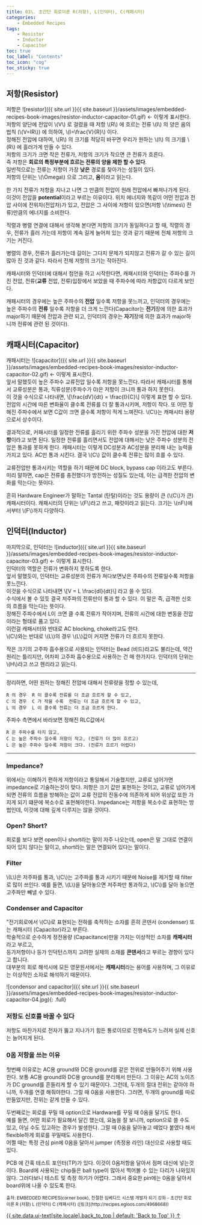 ```yaml
---
title: 03\. 초간단 회로이론 R(저항), L(인덕터), C(캐패시터)
categories:
    - Embedded Recipes
tags:
    - Resistor
    - Inductor
    - Capacitor
toc: true 
toc_label: "Contents" 
toc_icon: "cog"
toc_sticky: true
---
```

## 저항(Resistor)  
저항은 ![resistor]({{ site.url }}{{ site.baseurl }}/assets/images/embedded-recipes-book-images/resistor-inductor-capacitor-01.gif) ← 이렇게 표시한다.  
저항의 양단에 전압이 \\(V\\) 로 걸렸을 때 저항 \\(R\\) 에 흐르는 전류 \\(I\\) 의 양은 옴의 법칙 (\\(V=IR\\)) 에 의하여, \\(I=\frac{V}{R}\\) 이다.  
정해진 전압에 대하여, \\(R\\) 의 크기를 적당히 바꾸면 우리가 원하는 \\(I\\) 의 크기를 \\(R\\) 에 흘러가게 만들 수 있다.  
저항의 크기가 크면 작은 전류가, 저항의 크기가 작으면 큰 전류가 흐른다.   
즉 저항은 **회로의 특정부분에 흐르는 전류의 양을 제한 할 수 있다**.  
일반적으로는 전류는 저항이 가장 **낮은** 경로를 찾아가는 성질이 있다.    
저항의 단위는 \\(\Omega\\) 으로 그리고, **옴**이라고 읽는다.  

한 가지 전류가 저항을 지나고 나면 그 만큼의 전압이 원래 전압에서 빠져나가게 된다. 이것이 전압을 **potential**이라고 부르는 이유이다. 위치 에너지와 똑같이 어떤 전압과 전압 사이에 전위차(전압차)가 있고, 전압은 그 사이에 저항이 있으면(저항 \\(\times\\) 전류)만큼의 에너지를 소비한다.  

직렬과 병렬 연결에 대해서 생각해 본다면 저항의 크기가 동일하다고 할 때, 직렬의 경우, 전류가 흘러 가는데 저항이 계속 길게 늘어져 있는 것과 같기 때문에 전체 저항의 크기는 커진다.  

병렬의 경우, 전류가 흘러가는데 길이는 그다지 문제가 되지않고 전류가 갈 수 있는 길이 많아 진 것과 같다. 따라서 전체 저항의 크기는 작아진다.  

캐패시터와 인덕터에 대해서 첨언을 하고 시작한다면, 캐패시터와 인덕터는 주파수를 가진 전압, 전류(**교류** 전압, 전류)입장에서 보았을 때 주파수에 따라 저항값이 다르게 보인다.  

캐패시터의 경우에는 높은 주파수의 **전압** 일수록 저항을 못느끼고, 인덕터의 경우에는 높은 주파수의 **전류** 일수록 저항을 더 크게 느낀다(Capacitor는 **전기**장에 의한 효과가 major하기 때문에 전압과 관련 되고, 인덕터의 경우는 **자기**장에 의한 효과가 major하니까 전류에 관련 된 것이다).  

## 캐패시터(Capacitor)  
캐패시터는 ![capacitor]({{ site.url }}{{ site.baseurl }}/assets/images/embedded-recipes-book-images/resistor-inductor-capacitor-02.gif) ← 이렇게 표시한다.  
앞서 말했듯이 높은 주파수 교류전압 일수록 저항을 못느낀다. 따라서 캐패시터를 통해서 교류성분은 통과, 직류성분(주파수가 0)은 저항이 크니까 통과 하지 못한다.  
이 것을 수식으로 나타내면, \\[\frac{dV}{dt} = \frac{I}{C}\\] 이렇게 표현 할 수 있다. 전압의 시간에 따른 변화율이 클수록 전류를 더 잘 통과시키며, 저항이 작다. 또 어떤 정해진 주파수에서 보면 C값이 크면 클수록 저항이 적게 느껴진다. \\(C\\)는 캐패시터 용량으로서 상수이다.  

결과적으로, 커패시터를 일정한 전류를 흘리기 위한 주파수 성분을 가진 전압에 대한 **저항**이라고 보면 된다. 일정한 전류를 흘리면서도 전압에 대해서는 낮은 주파수 성분의 전압은 통과를 못하게 한다. 캐패시터는 이렇게 DC성분과 AC성분을 분리해 내는 능력을 가지고 있다. AC만 통과 시킨다. 결국 \\(C\\) 값이 클수록 전류는 많이 흐를 수 있다.  
 
교류전압만 통과시키는 역할을 하기 때문에 DC block, bypass cap 이라고도 부른다. 미리 말하면, cap은 전류를 충전했다가 방전하는 성질도 있는데, 이는 급격한 전압의 변화를 막는다는 뜻이다.  

흔히 Hardware Engineer가 말하는 Tantal (탄탈)이라는 것도 용량이 큰 (\\(C\\)가 큰) 캐패시터이다. 캐패시터의 단위는 \\(F\\)라고 쓰고, 패럿이라고 읽는다. 크기는 \\(nF\\)에서부터 \\(F\\)까지 다양하다.

## 인덕터(Inductor)  
마지막으로, 인덕터는 ![inductor]({{ site.url }}{{ site.baseurl }}/assets/images/embedded-recipes-book-images/resistor-inductor-capacitor-03.gif) ← 이렇게 표시한다.  
인덕터의 역할은 전류가 변화하지 못하도록 한다.  
앞서 말했듯이, 인덕터는 교류성분의 전류가 쳐다보면낮은 주파수의 전류일수록 저항을 못느낀다.  
이것을 수식으로 나타내면 \\[V = L \frac{dI}{dt}\\] 라고 쓸 수 있다.  
수식에서 볼 수 있듯 결국 저주파의 전류만이 통과 할 수 있다. 이 말은 즉, 급격한 신호의 흐름을 막는다는 뜻이다.  
정해진 주파수에서 L이 크면 클 수록 전류가 작아지며, 전류의 시간에 대한 변동을 전압이라는 형태로 품고 있다.  
이런걸 캐패시터와 반대로 AC blocking, choke라고도 한다.  
\\(C\\)와는 반대로 \\(L\\)의 경우 \\(L\\)값이 커지면 전류가 더 흐르지 못한다.  

작은 크기의 고주파 흡수용으로 사용되는 인덕터는 Bead (비드)라고도 불리는데, 약간 원리는 틀리지만, 어차피 고주파 흡수용으로 사용하는 건 매 한가지다. 인덕터의 단위는 \\(H\\)라고 쓰고 헨리라고 읽는다.

* * * 
정리하면, 어떤 원하는 정해진 전압에 대해서 전류량을 정할 수 있는데,

    R 의 경우  R 이 클수록 전류를 더 조금 흐르게 할 수 있고,
    C 의 경우  C 가 작을 수록  전류는 더 조금 흐르게 할 수 있고,
    L 의 경우  L 이 클수록 전류는 더 조금 흐르게 한다.

주파수 측면에서 바라보면 정해진 RLC값에서

    R 은 주파수를 타지 않고,
    C 는 높은 주파수 일수록 저항이 작고, (전류가 더 많이 흐르고)
    L 은 높은 주파수 일수록 저항이 크다. (전류가 흐르기 어렵다)

* * *

### Impedance?  
위에서는 이해하기 편하게 저항이라고 통일해서 기술했지만, 교류로 넘어가면 impedance로 기술하는것이 맞다. 저항은 크기 값만 표현하는 것이고, 교류로 넘어가게 되면 전류의 흐름을 방해하는 값이 교류 전압의 진동수에 의존하게 되어 위상값 또한 가지게 되기 떄문에 복소수로 표현해야한다. Impedance는 저항을 복소수로 표현하는 방법인데, 이것에 대해 깊게 다루지는 않을 것이다.  

### Open? Short?
회로를 보다 보면 open이나 short라는 말이 자주 나오는데, open은 말 그대로 연결이되어 있지 않다는 말이고, short라는 말은 연결되어 있다는 말이다.  

### Filter
\\(L\\)은 저주파를 통과, \\(C\\)는 고주파를 통과 시키기 때문에 Noise를 제거할 때 filter로 많이 쓰인다. 예를 들면, \\(L\\)을 달아놓으면 저주파만 통과하고, \\(C\\)를 달아 놓으면 고주파만 빼낼 수 있다.

### Condenser and Capacitor
"전기회로에서 \\(C\\)로 표현되는 전하를 축적하는 소자를 흔히 콘덴서 (condenser) 또는 캐패시터 (Capacitor)라고 부른다.  
학술적으로 순수하게 정전용량 (Capacitance)만을 가지는 이상적인 소자를 **캐패시터**라고 부르고,  
등가저항이나 등가 인덕턴스까지 고려한 실제의 소재를 **콘덴서**라고 부르는 경향이 있다고 합니다.  
대부분의 회로 해석시에 모든 영문원서에서는 **캐패시터**라는 용어를 사용하며, 그 이유로는 이상적인 소자로 해석하기 때문이다.  

![condensor and capacitor]({{ site.url }}{{ site.baseurl }}/assets/images/embedded-recipes-book-images/resistor-inductor-capacitor-04.jpg){: .full}  

### 저항도 신호를 바꿀 수 있다
저항도 마찬가지로 전자가 뚫고 지나가기 힘든 통로이므로 진행속도가 느려져 실제 신호는 늘어지게 된다.

### 0옴 저항을 쓰는 이유
첫번째 이유로는 AC용 ground와 DC용 ground를 같은 전위로 만들어주기 위해 사용한다. 
보통 AC용 ground와 DC용 ground를 분리해서 만든다. 그 이유는 AC의 노이즈가 DC ground를 흔들리게 할 수 있기 때문이다. 그런데, 두개의 절대 전위는 같아야 하니까, 두개를 연결 해줘야한다. 그럴 때 0옴을 사용한다. 그러면, 두개의 ground를 따로 만들었지만, 전위는 같게 만들 수 있다.  

두번째로는 회로를 꾸밀 때 option으로 Hardware를 꾸밀 때 0옴을 달기도 한다.  
예를 들면, 어떤 회로가 필요해서 달긴 했는데, 요놈을 잘 보니까, option으로 쓸 수도 있고, 아닐 수도 있고하는 경우가 발생한다. 그럴 때 0옴을 달아놓고 떼었다 붙였다 해서 flexible하게 회로를 꾸밀때도 사용한다.  
어쩔 때는 특정 관심 pin에 0옴을 달아서 jumper (측정용 라인) 대신으로 사용할 때도 있다.  

PCB 에 간혹 테스트 포인터(TP)가 있다. 이것이 0옴저항을 달아서 점퍼 대신에 넣는것이다. Board에 사용되는 chip들은 ball type이 많아서 찍어볼 수 있는 다리가 나와있지 않다. 그러다보니 테스트 및 측정 하기가 어렵다. 그래서 중요한 pin에는 0옴을 달아서 board위에 나올 수 있도록 한다.

<sub>
출처: EMBEDDED RECIPES(corner book),  
친절한 임베디드 시스템 개발자 되기 강좌 - 초간단 회로이론 R (저항) L (인덕터) C (캐패시터) ([링크](http://recipes.egloos.com/4968668))
</sub>

<a href="#page-title" class="back-to-top">{{ site.data.ui-text[site.locale].back_to_top | default: 'Back to Top' }} &uarr;</a>
